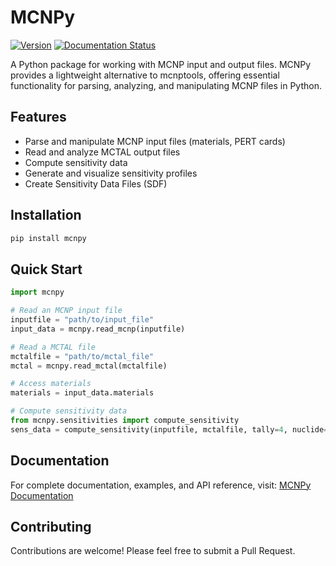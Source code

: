 # MCNPy

[![Version](https://img.shields.io/badge/version-0.2.3-blue.svg)](https://github.com/monleon96/MCNPy)
[![Documentation Status](https://readthedocs.org/projects/mcnpy/badge/?version=latest)](https://mcnpy.readthedocs.io/en/latest/?badge=latest)

A Python package for working with MCNP input and output files. MCNPy provides a lightweight alternative to mcnptools, offering essential functionality for parsing, analyzing, and manipulating MCNP files in Python.

## Features

- Parse and manipulate MCNP input files (materials, PERT cards)
- Read and analyze MCTAL output files
- Compute sensitivity data
- Generate and visualize sensitivity profiles
- Create Sensitivity Data Files (SDF)

## Installation

```bash
pip install mcnpy
```

## Quick Start

```python
import mcnpy

# Read an MCNP input file
inputfile = "path/to/input_file"
input_data = mcnpy.read_mcnp(inputfile)

# Read a MCTAL file
mctalfile = "path/to/mctal_file"
mctal = mcnpy.read_mctal(mctalfile)

# Access materials
materials = input_data.materials

# Compute sensitivity data
from mcnpy.sensitivities import compute_sensitivity
sens_data = compute_sensitivity(inputfile, mctalfile, tally=4, nuclide=26056, label='Sensitivity Fe-56')
```

## Documentation

For complete documentation, examples, and API reference, visit:
[MCNPy Documentation](https://mcnpy.readthedocs.io/en/latest/)

## Contributing

Contributions are welcome! Please feel free to submit a Pull Request.
